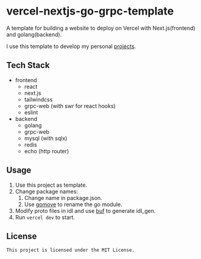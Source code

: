 # vercel-nextjs-go-grpc-template

A template for building a website to deploy on Vercel with
Next.js(frontend) and golang(backend).

I use this template to develop my
personal [projects](https://sorcererxw.com/projects).

## Tech Stack

- frontend
    - react
    - next.js
    - tailwindcss
    - grpc-web (with swr for react hooks)
    - eslint
- backend
    - golang
    - grpc-web
    - mysql (with sqlx)
    - redis
    - echo (http router)

## Usage

1. Use this project as template.
2. Change package names:
    1. Change name in package.json.
    2. Use [gomove](https://github.com/KSubedi/gomove) to
       rename the go module.
3. Modify proto files in idl and
   use [buf](https://github.com/bufbuild/buf) to generate
   idl_gen.
4. Run `vercel dev` to start.

## License

    This project is licensed under the MIT License.

